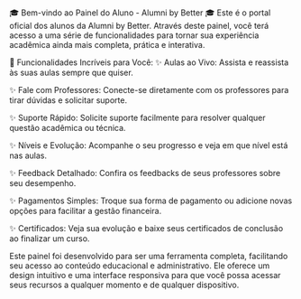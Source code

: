 🎓 Bem-vindo ao Painel do Aluno - Alumni by Better 🎓
Este é o portal oficial dos alunos da Alumni by Better. Através deste painel, você terá acesso a uma série de funcionalidades para tornar sua experiência acadêmica ainda mais completa, prática e interativa.

🌟 Funcionalidades Incríveis para Você:
✨ Aulas ao Vivo: Assista e reassista às suas aulas sempre que quiser.

✨ Fale com Professores: Conecte-se diretamente com os professores para tirar dúvidas e solicitar suporte.

✨ Suporte Rápido: Solicite suporte facilmente para resolver qualquer questão acadêmica ou técnica.

✨ Níveis e Evolução: Acompanhe o seu progresso e veja em que nível está nas aulas.

✨ Feedback Detalhado: Confira os feedbacks de seus professores sobre seu desempenho.

✨ Pagamentos Simples: Troque sua forma de pagamento ou adicione novas opções para facilitar a gestão financeira.

✨ Certificados: Veja sua evolução e baixe seus certificados de conclusão ao finalizar um curso.

Este painel foi desenvolvido para ser uma ferramenta completa, facilitando seu acesso ao conteúdo educacional e administrativo. Ele oferece um design intuitivo e uma interface responsiva para que você possa acessar seus recursos a qualquer momento e de qualquer dispositivo.
